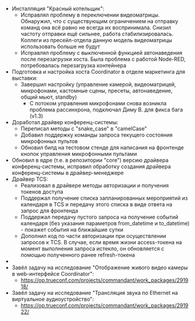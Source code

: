* Инсталляция "Красный котельщик":
	* Исправлял проблему в переключении видеоматрицы. Обнаружил, что с существующим ограничением на отправку команд она всё равно не всегда их воспринимала. Снизил частоту отправки ещё сильнее, работа стабилизировалась. Коллеги из пресейл-отдела данную модель видеоматрицы использовать больше не будут
	* Исправлял проблему с выключенной функцией автонаведения после перезагрузки хоста. Была проблема с работой Node-RED, потребовалась перезагрузка контейнера
* Подготовка и настройка хоста Coordinator в отделе маркетинга для выставки:
	* Завершил настройку (управление камерой, видеоматрицей, микрофонами, кастомные сцены, пресеты, автонаведение, общий мьют, standby)
		* С потоком управления микрофонами снова возникла проблема рассинхрона, подключал Диму В. для фикса бага (v1.3)
* Доработал драйвер конференц-системы:
	* Переписал методы с "snake_case" в "camelCase"
	* Добавил поддержку команды запроса текущего состояния микрофонных пультов
	* Обновил билд на тестовом стенде для написания на фронтенде кнопок управления микрофонными пультами
* Обновил в ядре (т.е. в репозитории "core") версию драйвера конференц-системы, исправил обработку создания драйвера конференц-системы в драйвер-менеджере
* Драйвер TCS:
	* Реализовал в драйвере методы авторизации и получения токенов доступа
	* Поддержал получение списка запланированных мероприятий из календаря в TCS и передачу этого списка в виде ответа на запрос для фронтенда
	* Поддержал передачу пустого запроса на получение событий календаря (без указания параметров from_datetime и to_datetime) - покажет события на ближайшие сутки
	* Дополнил код по части авторизации при осуществлении запросов к TCS. В случае, если время жизни access-токена на момент выполнения запроса истекло, он обновляется с помощью полученного ранее refresh-токена
* 
* Завёл задачу на исследование "Отображение живого видео камеры в web-интерфейсе Coordinator":
	* https://op.trueconf.com/projects/commandant/work_packages/291918/
* Завёл задачу на исследование "Трансляция звука по Ethernet на виртуальное аудиоустройство":
	* https://op.trueconf.com/projects/commandant/work_packages/291922/